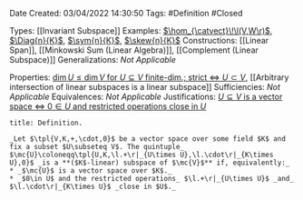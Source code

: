 <div class="topSpace"></div>

Date Created: 03/04/2022 14:30:50
Tags: #Definition #Closed

Types: [[Invariant Subspace]]
Examples: [$\hom_{\catvect}\!\l(V,W\r)$](Vector%20Space%20of%20Linear%20Maps.md), [$\Diag{n}{K}$](Vector%20Space%20of%20Diagonal%20Matrices.md), [$\sym{n}{K}$](Vector%20Space%20of%20Symmetric%20Matrices.md), [$\skew{n}{K}$](Vector%20Space%20of%20Skew-symmetric%20Matrices.md)
Constructions: [[Linear Span]], [[Minkowski Sum (Linear Algebra)]], [[Complement (Linear Subspace)]]
Generalizations: _Not Applicable_

Properties: [$\dim U\leq\dim V$ for $U\subseteq V$ finite-dim.; strict $\Leftrightarrow$ $U\subset V$](Dimension%20of%20subspace%20less%20than%20dimension%20of%20vector%20space%20(finite-dim.;%20strict%20iff%20proper).md), [[Arbitrary intersection of linear subspaces is a linear subspace]]
Sufficiencies: _Not Applicable_
Equivalences: _Not Applicable_
Justifications: [$U\subseteq V$ is a vector space $\Leftrightarrow$ $0\in U$ and restricted operations close in $U$](Linear%20subspace%20iff%20closed%20under%20linear%20combination.md)

``` ad-Definition
title: Definition.

_Let $\tpl{V,K,+,\cdot,0}$ be a vector space over some field $K$ and fix a subset $U\subseteq V$. The quintuple_ $\mc{U}\coloneqq\tpl{U,K,\l.+\r|_{U\times U},\l.\cdot\r|_{K\times U},0}$ _is a **($K$-linear) subspace of $\mc{V}$** if, equivalently:_
* _$\mc{U}$ is a vector space over $K$._
* _$0\in U$ and the restricted operations_ $\l.+\r|_{U\times U}$ _and_ $\l.\cdot\r|_{K\times U}$ _close in $U$._

```
